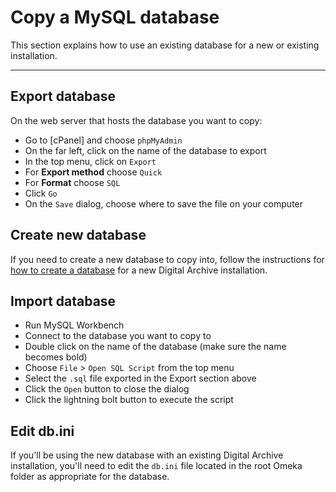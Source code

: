# Copy a MySQL database

This section explains how to use an existing database for a new or existing installation.

---

## Export database

On the web server that hosts the database you want to copy:

-	Go to [cPanel] and choose `phpMyAdmin`
-	On the far left, click on the name of the database to export
-	In the top menu, click on `Export`
-	For **Export method** choose `Quick`
-	For **Format** choose `SQL`
-	Click `Go`
-	On the `Save` dialog, choose where to save the file on your computer  

## Create new database

If you need to create a new database to copy into, follow the instructions for  
[how to create a database](install-digital-archive.md#mysql-database) for a new
Digital Archive installation.

## Import database

-	Run MySQL Workbench
-   Connect to the database you want to copy to
-	Double click on the name of the database (make sure the name becomes bold)
-	Choose `File` > `Open SQL Script` from the top menu
-	Select the `.sql` file exported in the Export section above
-	Click the `Open` button to close the dialog
-	Click the lightning bolt button to execute the script

## Edit db.ini

If you'll be using the new database with an existing Digital Archive installation, you'll need to
edit the `db.ini` file located in the root Omeka folder as appropriate for the database.